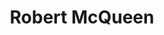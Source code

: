 ---
avatar: /images/people/robertmcqueen.jpg
avatar_small: /images/people/robertmcqueen_small.jpg
bio: null
homepage: null
instagram: null
linkedin: null
title: Robert McQueen
twitter: null
type: guest
username: robertmcqueen
youtube: null
---